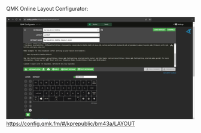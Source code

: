 QMK Online Layout Configurator:

![layout](https://github.com/KeebCathedral/MiniKeeb/blob/main/keymaps/qmk%20configurator%20site.png)
https://config.qmk.fm/#/kprepublic/bm43a/LAYOUT

